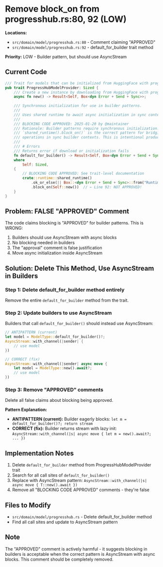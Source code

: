 # Remove block_on from progresshub.rs:80, 92 (LOW)

**Locations:**
- `src/domain/model/progresshub.rs:80` - Comment claiming "APPROVED"
- `src/domain/model/progresshub.rs:92` - default_for_builder trait method

**Priority:** LOW - Builder pattern, but should use AsyncStream

## Current Code

```rust
/// Trait for models that can be initialized from HuggingFace with progress tracking
pub trait ProgressHubModelProvider: Sized {
    /// Create a new instance by downloading from HuggingFace with progress
    async fn new() -> Result<Self, Box<dyn Error + Send + Sync>>;
    
    /// Synchronous initialization for use in builder patterns.
    ///
    /// Uses shared runtime to await async initialization in sync contexts.
    ///
    /// BLOCKING CODE APPROVED: 2025-01-20 by @maintainer
    /// Rationale: Builder patterns require synchronous initialization. Using
    /// `shared_runtime().block_on()` is the correct pattern for bridging async
    /// operations in sync builder contexts. This is intentional production code.
    ///
    /// # Errors
    /// Returns error if download or initialization fails
    fn default_for_builder() -> Result<Self, Box<dyn Error + Send + Sync>>
    where
        Self: Sized,
    {
        // BLOCKING CODE APPROVED: See trait-level documentation
        crate::runtime::shared_runtime()
            .ok_or_else(|| Box::<dyn Error + Send + Sync>::from("Runtime unavailable"))?
            .block_on(Self::new())  // ← Line 92: NOT APPROVED!
    }
}
```

## Problem: FALSE "APPROVED" Comment

The code claims blocking is "APPROVED" for builder patterns. This is WRONG:
1. Builders should use AsyncStream with async blocks
2. No blocking needed in builders
3. The "approval" comment is false justification
4. Move async initialization inside AsyncStream

## Solution: Delete This Method, Use AsyncStream in Builders

### Step 1: Delete default_for_builder method entirely

Remove the entire `default_for_builder` method from the trait.

### Step 2: Update builders to use AsyncStream

Builders that call `default_for_builder()` should instead use AsyncStream:

```rust
// ANTIPATTERN (current)
let model = ModelType::default_for_builder()?;
AsyncStream::with_channel(|sender| {
    // use model
})

// CORRECT (fix)
AsyncStream::with_channel(|sender| async move {
    let model = ModelType::new().await?;
    // use model
})
```

### Step 3: Remove "APPROVED" comments

Delete all false claims about blocking being approved.

**Pattern Explanation:**
- **ANTIPATTERN (current):** Builder eagerly blocks: `let m = default_for_builder()?; return stream`
- **CORRECT (fix):** Builder returns stream with lazy init: `AsyncStream::with_channel(|s| async move { let m = new().await?; ... })`

## Implementation Notes

1. Delete `default_for_builder` method from ProgressHubModelProvider trait
2. Search for all call sites of `default_for_builder()`
3. Replace with AsyncStream pattern: `AsyncStream::with_channel(|s| async move { T::new().await })`
4. Remove all "BLOCKING CODE APPROVED" comments - they're false

## Files to Modify

- `src/domain/model/progresshub.rs` - Delete default_for_builder method
- Find all call sites and update to AsyncStream pattern

## Note

The "APPROVED" comment is actively harmful - it suggests blocking in builders is acceptable when the correct pattern is AsyncStream with async blocks. This comment should be completely removed.
